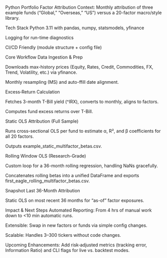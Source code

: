 Python Portfolio Factor Attribution
Context: Monthly attribution of three example funds (“Global,” “Overseas,” “US”) versus a 20-factor macro/style library.

Tech Stack
Python 3.11 with pandas, numpy, statsmodels, yfinance

Logging for run-time diagnostics

CI/CD Friendly (module structure + config file)

Core Workflow
Data Ingestion & Prep

Downloads max-history prices (Equity, Rates, Credit, Commodities, FX, Trend, Volatility, etc.) via yfinance.

Monthly resampling (MS) and auto-ffill date alignment.

Excess‐Return Calculation

Fetches 3-month T-Bill yield (^IRX), converts to monthly, aligns to factors.

Computes fund excess returns over T-Bill.

Static OLS Attribution (Full Sample)

Runs cross-sectional OLS per fund to estimate α, R², and β coefficients for all 20 factors.

Outputs example_static_multifactor_betas.csv.

Rolling Window OLS (Research-Grade)

Custom loop for a 36-month rolling regression, handling NaNs gracefully.

Concatenates rolling betas into a unified DataFrame and exports first_eagle_rolling_multifactor_betas.csv.

Snapshot Last 36-Month Attribution

Static OLS on most recent 36 months for “as-of” factor exposures.

Impact & Next Steps
Automated Reporting: From 4 hrs of manual work down to <10 min automatic runs.

Extensible: Swap in new factors or funds via simple config changes.

Scalable: Handles 3–300 tickers without code changes.

Upcoming Enhancements: Add risk‐adjusted metrics (tracking error, Information Ratio) and CLI flags for live vs. backtest modes.
